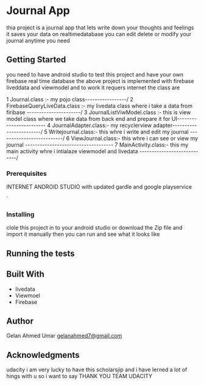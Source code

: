 


# Journal App

thia project is  a journal app that lets  write down your thoughts and feelings it saves your data on realtimedatabase  you can edit delete or modify  your journal anytime you need   

## Getting Started

 you need to have android studio  to test this  project  and have your own firebase real time database 
 the above project is implemented with firebase liveddata and viewmodel and to work it requers internet 
the class are 

1 Journal.class :- my pojo class-----------------/
2 FirebaseQueryLiveData.class :- my livedata class where i take a data from firibase ----------------------/
3 JournalListViwModel.class :- this is view model class where we take data from back end and prepare it for UI------------------------
4 JournalAdapter.class:- my recyclerview adapter------------------------/
5 Writejournal.class:-  this whre i write and edit my journal --------------------------/
6 ViewJournal.class:- this whre i can see or view my journal ------------------------------------
7 MainActivity.class:- this my main activity whre i intialaze viewmodel and livedata ----------------------------/

### Prerequisites
INTERNET 
ANDROID STUDIO with updated gardle and google playservice 

`

### Installing
 clole this  project in to your  android studio or  download the Zip file and import it manually
 then you can run and see what it looks like 


## Running the tests


## Built With

*  livedata 
*  Viewmoel
* Firebase 

## Author
Gelan Ahmed Umar 
gelanahmed7@gmail.com


## Acknowledgments
udacity i am very lucky to have this scholarsjip  and  i have lerned a lot of hings with u so i want to say THANK YOU TEAM UDACITY 

